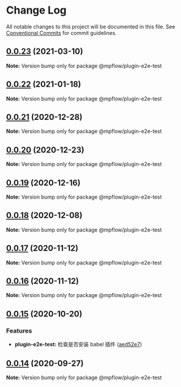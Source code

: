 # Change Log

All notable changes to this project will be documented in this file.
See [Conventional Commits](https://conventionalcommits.org) for commit guidelines.

## [0.0.23](https://github.com/wechat-miniprogram/weflow/compare/@mpflow/plugin-e2e-test@0.0.22...@mpflow/plugin-e2e-test@0.0.23) (2021-03-10)

**Note:** Version bump only for package @mpflow/plugin-e2e-test

## [0.0.22](https://github.com/wechat-miniprogram/weflow/compare/@mpflow/plugin-e2e-test@0.0.21...@mpflow/plugin-e2e-test@0.0.22) (2021-01-18)

**Note:** Version bump only for package @mpflow/plugin-e2e-test

## [0.0.21](https://github.com/wechat-miniprogram/weflow/compare/@mpflow/plugin-e2e-test@0.0.20...@mpflow/plugin-e2e-test@0.0.21) (2020-12-28)

**Note:** Version bump only for package @mpflow/plugin-e2e-test

## [0.0.20](https://github.com/wechat-miniprogram/weflow/compare/@mpflow/plugin-e2e-test@0.0.19...@mpflow/plugin-e2e-test@0.0.20) (2020-12-23)

**Note:** Version bump only for package @mpflow/plugin-e2e-test

## [0.0.19](https://github.com/wechat-miniprogram/weflow/compare/@mpflow/plugin-e2e-test@0.0.18...@mpflow/plugin-e2e-test@0.0.19) (2020-12-16)

**Note:** Version bump only for package @mpflow/plugin-e2e-test

## [0.0.18](https://github.com/wechat-miniprogram/weflow/compare/@mpflow/plugin-e2e-test@0.0.17...@mpflow/plugin-e2e-test@0.0.18) (2020-12-08)

**Note:** Version bump only for package @mpflow/plugin-e2e-test

## [0.0.17](https://github.com/wechat-miniprogram/weflow/compare/@mpflow/plugin-e2e-test@0.0.15...@mpflow/plugin-e2e-test@0.0.17) (2020-11-12)

**Note:** Version bump only for package @mpflow/plugin-e2e-test

## [0.0.16](https://github.com/wechat-miniprogram/weflow/compare/@mpflow/plugin-e2e-test@0.0.15...@mpflow/plugin-e2e-test@0.0.16) (2020-11-12)

**Note:** Version bump only for package @mpflow/plugin-e2e-test

## [0.0.15](https://github.com/wechat-miniprogram/weflow/compare/@mpflow/plugin-e2e-test@0.0.14...@mpflow/plugin-e2e-test@0.0.15) (2020-10-20)

### Features

- **plugin-e2e-test:** 检查是否安装 babel 插件 ([aed52e7](https://github.com/wechat-miniprogram/weflow/commits/aed52e743d645edf061fed2c5ab7fec61f914eb4))

## [0.0.14](https://github.com/wechat-miniprogram/weflow/compare/@mpflow/plugin-e2e-test@0.0.13...@mpflow/plugin-e2e-test@0.0.14) (2020-09-27)

**Note:** Version bump only for package @mpflow/plugin-e2e-test
